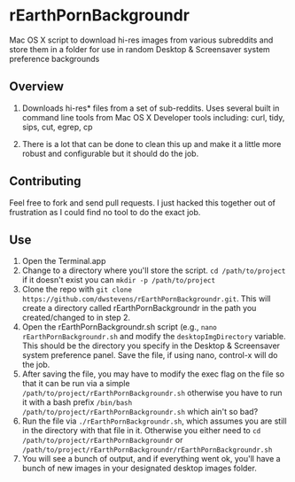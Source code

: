rEarthPornBackgroundr
=====================

Mac OS X script to download hi-res images from various subreddits and store them in a folder for use in random Desktop &amp; Screensaver system preference backgrounds

Overview
-----------

1. Downloads hi-res* files from a set of sub-reddits. Uses several built in command line tools from Mac OS X Developer tools including: curl, tidy, sips, cut, egrep, cp

2. There is a lot that can be done to clean this up and make it a little more robust and configurable but it should do the job.


Contributing
------------
Feel free to fork and send pull requests. I just hacked this together out of frustration as I could find no tool to do the exact job.


Use
---------
1. Open the Terminal.app
2. Change to a directory where you'll store the script. `cd /path/to/project` if it doesn't exist you can `mkdir -p /path/to/project`
3. Clone the repo with `git clone https://github.com/dwstevens/rEarthPornBackgroundr.git`. This will create a directory called rEarthPornBackgroundr in the path you created/changed to in step 2.
4. Open the rEarthPornBackgroundr.sh script (e.g., `nano rEarthPornBackgroundr.sh` and modify the `desktopImgDirectory` variable. This should be the directory you specify in the Desktop & Screensaver system preference panel. Save the file, if using nano, control-x will do the job.
5. After saving the file, you may have to modify the exec flag on the file so that it can be run via a simple `/path/to/project/rEarthPornBackgroundr.sh` otherwise you have to run it with a bash prefix `/bin/bash /path/to/project/rEarthPornBackgroundr.sh` which ain't so bad? 
6. Run the file via `./rEarthPornBackgroundr.sh`, which assumes you are still in the directory with that file in it. Otherwise you either need to `cd /path/to/project/rEarthPornBackgroundr` or `/path/to/project/rEarthPornBackgroundr/rEarthPornBackgroundr.sh`
7. You will see a bunch of output, and if everything went ok, you'll have a bunch of new images in your designated desktop images folder. 




